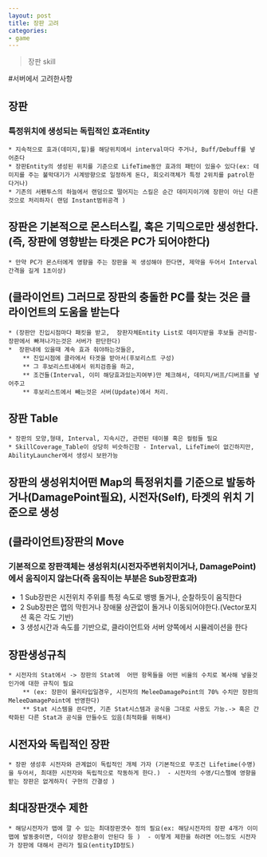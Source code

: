 ```yaml
---
layout: post
title: 장판 고려
categories:
- game
---
```


> 장판 skill

#서버에서 고려한사항

## 장판
### 특정위치에 생성되는 독립적인 효과Entity
	* 지속적으로 효과(데미지,힐)를 해당위치에서 interval마다 주거나, Buff/Debuff를 넣어준다
	* 장판Entity의 생성된 위치를 기준으로 LifeTime동안 효과의 패턴이 있을수 있다(ex: 데미지를 주는 불막대기가 시계방향으로 일정하게 돈다, 회오리객체가 특정 2위치를 patrol한다거나)
	* 기존의 서펜투스의 하늘에서 랜덤으로 떨어지는 스킬은 순간 데미지이기에 장판이 아닌 다른 것으로 처리하자( 랜덤 Instant범위공격 )

## 장판은 기본적으로 몬스터스킬, 혹은 기믹으로만 생성한다.(즉, 장판에 영향받는 타겟은 PC가 되어야한다)
    * 만약 PC가 몬스터에게 영향을 주는 장판을 꼭 생성해야 한다면, 제약을 두어서 Interval 간격을 길게 1초이상)

## (클라이언트) 그러므로 장판의 충돌한 PC를 찾는 것은 클라이언트의 도움을 받는다 
    * (장판안 진입시점마다 패킷을 받고,  장판자체Entity List로 데미지받을 후보들 관리함- 장판에서 빠져나가는것은 서버가 판단한다)
	*  장판내에 있을때 계속 효과 줘야하는것들은,
        ** 진입시점에 클라에서 타겟을 받아서(후보리스트 구성)
        ** 그 후보리스트내에서 위치검증을 하고,
        ** 조건들(Interval, 이미 해당효과있는지여부)만 체크해서, 데미지/버프/디버프를 넣어주고
        ** 후보리스트에서 빼는것은 서버(Update)에서 처리.

## 장판 Table
    * 장판의 모양,형태, Interval, 지속시간, 관련된 테이블 혹은 컬럼들 필요
    * SkillCoverage_Table이 상당히 비슷하긴함 - Interval, LifeTime이 없긴하지만, AbilityLauncher에서 생성시 보완가능

## 장판의 생성위치어떤 Map의 특정위치를 기준으로 발동하거나(DamagePoint필요),  시전자(Self), 타겟의 위치 기준으로 생성

## (클라이언트)장판의 Move
### 기본적으로 장판객체는 생성위치(시전자주변위치이거나, DamagePoint)에서 움직이지 않는다(즉 움직이는 부분은 Sub장판효과)
  * 1 Sub장판은 시전위치 주위를 특정 속도로 뱅뱅 돌거나, 순찰하듯이 움직한다
  * 2 Sub장판은 맵의 막힌거나 장애물 상관없이 돌거나 이동되어야한다.(Vector포지션 혹은 각도 기반)
  * 3 생성시간과 속도를 기반으로, 클라이언트와 서버 양쪽에서 시뮬레이션을 한다

## 장판생성규칙
    * 시전자의 Stat에서 -> 장판의 Stat에  어떤 항목들을 어떤 비율의 수치로 복사해 넣을것인가에 대한 규칙이 필요 
        ** (ex: 장판이 물리타입일경우, 시전자의 MeleeDamagePoint의 70% 수치만 장판의 MeleeDamagePoint에 반영한다)
        ** Stat 시스템을 쓴다면, 기존 Stat시스템과 공식을 그대로 사용도 가능.-> 혹은 간략화된 다른 Stat과 공식을 만들수도 있음(최적화를 위해서)

## 시전자와 독립적인 장판
    * 장판 생성후 시전자와 관계없이 독립적인 개체 가자 (기본적으로 무조건 Lifetime(수명)을 두어서, 최대한 시전자와 독립적으로 작동하게 한다.)  - 시전자의 수명/디스펠에 영향을 받는 장판은 없게하자( 구현의 간결성 )

## 최대장판갯수 제한
    * 해당시전자가 맵에 깔 수 있는 최대장판갯수 정의 필요(ex: 해당시전자의 장판 4개가 이미 맵에 발동중이면, 더이상 장판소환이 안된다 등 )  - 이렇게 제한을 하려면 어느정도 시전자가 장판에 대해서 관리가 필요(entityID정도)
